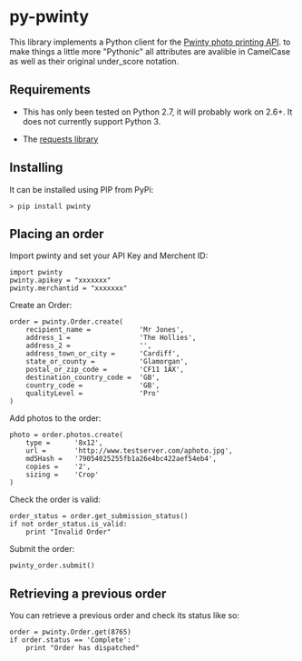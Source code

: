 py-pwinty
=========

This library implements a Python client for the [Pwinty photo printing API](http://www.pwinty.com/Api). to make things a little more "Pythonic" all attributes are avalible in CamelCase as well as their original under_score notation.


Requirements
------------

* This has only been tested on Python 2.7, it will probably work on 2.6+. It does not currently support Python 3.

* The [requests library](http://docs.python-requests.org/)


Installing
----------
It can be installed using PIP from PyPi:

    > pip install pwinty


Placing an order
----------------

Import pwinty and set your API Key and Merchent ID:

    import pwinty
    pwinty.apikey = "xxxxxxx"
    pwinty.merchantid = "xxxxxxx"

Create an Order:

    order = pwinty.Order.create(
        recipient_name =         	'Mr Jones',
        address_1 =              	'The Hollies',
        address_2 =              	'',
        address_town_or_city =   	'Cardiff',
        state_or_county =        	'Glamorgan',
        postal_or_zip_code =     	'CF11 1AX',
        destination_country_code =	'GB',
        country_code =           	'GB',
        qualityLevel =           	'Pro'
    )

Add photos to the order:

	photo = order.photos.create(
	    type =   	'8x12',
	    url =    	'http://www.testserver.com/aphoto.jpg',
	    md5Hash =	'79054025255fb1a26e4bc422aef54eb4',
	    copies = 	'2',
	    sizing = 	'Crop'
	)

Check the order is valid:

	order_status = order.get_submission_status()
	if not order_status.is_valid:
		print "Invalid Order"

Submit the order:

    pwinty_order.submit()


Retrieving a previous order
---------------------------

You can retrieve a previous order and check its status like so:

    order = pwinty.Order.get(8765)
    if order.status == 'Complete':
    	print "Order has dispatched"
